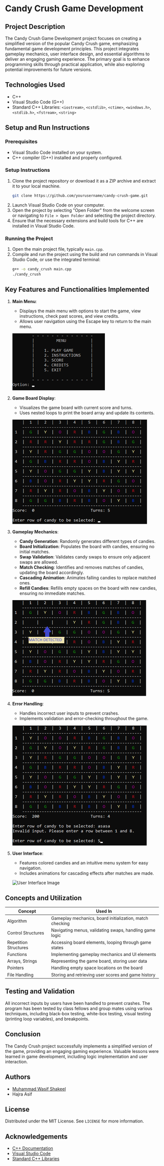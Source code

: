 # Candy Crush Game Development

## Project Description

The Candy Crush Game Development project focuses on creating a simplified version of the popular Candy Crush game, emphasizing fundamental game development principles. This project integrates gameplay mechanics, user interface design, and essential algorithms to deliver an engaging gaming experience. The primary goal is to enhance programming skills through practical application, while also exploring potential improvements for future versions.

## Technologies Used

- C++
- Visual Studio Code (G++)
- Standard C++ Libraries: `<iostream>`, `<cstdlib>`, `<ctime>`, `<windows.h>`, `<stdlib.h>`, `<fstream>`, `<string>`

## Setup and Run Instructions

### Prerequisites

- Visual Studio Code installed on your system.
- C++ compiler (G++) installed and properly configured.

### Setup Instructions

1. Clone the project repository or download it as a ZIP archive and extract it to your local machine.
    ```bash
    git clone https://github.com/yourusername/candy-crush-game.git
    ```
2. Launch Visual Studio Code on your computer.
3. Open the project by selecting "Open Folder" from the welcome screen or navigating to `File > Open Folder` and selecting the project directory.
4. Ensure that the necessary extensions and build tools for C++ are installed in Visual Studio Code.

### Running the Project

1. Open the main project file, typically `main.cpp`.
2. Compile and run the project using the build and run commands in Visual Studio Code, or use the integrated terminal:
    ```bash
    g++ -o candy_crush main.cpp
    ./candy_crush
    ```

## Key Features and Functionalities Implemented

1. **Main Menu**:
    - Displays the main menu with options to start the game, view instructions, check past scores, and view credits.
    - Allows user navigation using the Escape key to return to the main menu.

    ![Main Menu Image](images/main_menu.png)

2. **Game Board Display**:
    - Visualizes the game board with current score and turns.
    - Uses nested loops to print the board array and update its contents.

    ![Game Board Image](images/game_board.png)

3. **Gameplay Mechanics**:
    - **Candy Generation**: Randomly generates different types of candies.
    - **Board Initialization**: Populates the board with candies, ensuring no initial matches.
    - **Swap Validation**: Validates candy swaps to ensure only adjacent swaps are allowed.
    - **Match Checking**: Identifies and removes matches of candies, updating the board accordingly.
    - **Cascading Animation**: Animates falling candies to replace matched ones.
    - **Refill Candies**: Refills empty spaces on the board with new candies, ensuring no immediate matches.

    ![Gameplay Mechanics Image](images/gameplay_mechanics.png)

4. **Error Handling**:
    - Handles incorrect user inputs to prevent crashes.
    - Implements validation and error-checking throughout the game.

    ![Error Handling Image](images/error_handling.png)

5. **User Interface**:
    - Features colored candies and an intuitive menu system for easy navigation.
    - Includes animations for cascading effects after matches are made.

    ![User Interface Image](images/user_interface.gif)

## Concepts and Utilization

| Concept                | Used In                                                      |
|------------------------|--------------------------------------------------------------|
| Algorithm              | Gameplay mechanics, board initialization, match checking   |
| Control Structures     | Navigating menus, validating swaps, handling game logic    |
| Repetition Structures  | Accessing board elements, looping through game states       |
| Functions              | Implementing gameplay mechanics and UI elements             |
| Arrays, Strings        | Representing the game board, storing user data             |
| Pointers               | Handling empty space locations on the board                |
| File Handling          | Storing and retrieving user scores and game history         |

## Testing and Validation

All incorrect inputs by users have been handled to prevent crashes. The program has been tested by class fellows and group mates using various techniques, including black-box testing, white-box testing, visual testing (printing loop variables), and breakpoints.

## Conclusion

The Candy Crush project successfully implements a simplified version of the game, providing an engaging gaming experience. Valuable lessons were learned in game development, including logic implementation and user interaction.

## Authors

- [Muhammad Wasif Shakeel](https://github.com/mwasifshkeel)
- Hajra Asif

## License

Distributed under the MIT License. See `LICENSE` for more information.

## Acknowledgements

- [C++ Documentation](https://en.cppreference.com/w/)
- [Visual Studio Code](https://code.visualstudio.com/)
- [Standard C++ Libraries](https://en.cppreference.com/w/cpp)
